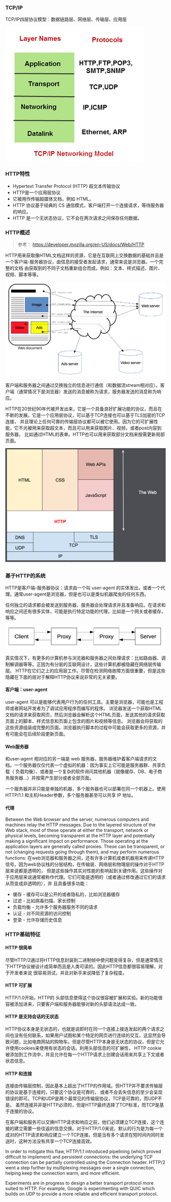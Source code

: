 ### TCP/IP

TCP/IP四层协议模型：数据链路层、网络层、传输层、应用层

![TCP/IP](images/tcp-ip-networking-model.jpg)



### HTTP特性

* Hypertext Transfer Protocol (HTTP) 超文本传输协议
* HTTP是一个应用层协议
* 它被用作传输超媒体文档，例如 HTML。
* HTTP 协议基于经典的 CS 通信模式，客户端打开一个连接请求，等待服务器的响应。
* HTTP 是一个无状态协议，它不会在两次请求之间保存任何数据。


### HTTP概述

>
> 参考： https://developer.mozilla.org/en-US/docs/Web/HTTP
>

HTTP用来获取像HTML文档这样的资源，它是在互联网上交换数据的基础并且是一个客户端-服务器协议，由信息的接受者发起请求，通常来说是浏览器。一个完整的文档
由获取到的不同子文档重新组合而成，例如：文本、样式描述、图片、视频、脚本等等。

![fetch-page](images/Fetching_a_page.png)

客户端和服务器之间通过交换独立的信息进行通信（和数据流stream相对应）。客户端（通常情况下是浏览器）发送的消息被称为请求，服务器发送的消息称为响应。

HTTP在20世纪90年代被开发出来，它是一个具备良好扩展功能的协议，而且在不断的发展。它是一个应用层协议，可以基于TCP连接也可以基于TLS加密的TCP连接，
并且理论上任何可靠的传输层协议都可以被它使用。因为它的可扩展性能，它不光被用来获取超文本，而且可以用来获取图片、视频，或者post内容到服务器，
比如通过HTML的表单。HTTP也可以用来获取部分文档来按需更新局部页面。

![http-layers](images/HTTP%20%26%20layers.png)


### 基于HTTP的系统

HTTP是客户端-服务器协议：请求由一个叫 user-agent 的实体发出，或者一个代理。通常user-agent是浏览器，但是也可以是类似机器爬虫的任何东西。

任何独立的请求都会被发送到服务器，服务器会处理请求并且准备响应。在请求和响应之间还有很多实体，可能是执行特定功能的代理，比如是一个网关或者缓存，
等等。

![client-server](images/Client-server-chain.png)

真实情况下，有更多的计算机参与浏览器和服务器之间处理请求：比如路由器、调制解调器等等。正因为有分层的互联网设计，这些计算机都被隐藏在网络层传输层。
HTTP在它们之上的应用层工作。尽管在检测网络故障方面很重要，但是这些隐藏在下面的层对于解释HTTP协议来说非常的无关紧要。

#### 客户端：user-agent

user-agent 可以是能够代表用户行为的任何工具。主要是浏览器，可能也是工程师或者网站开发者为了调试应用程序而编写的程序。
浏览器发送一个获取HTML文档的请求来获取网页，然后浏览器会解析这个HTML页面，发送其他的请求获取页面上的脚本、样式信息和页面上包含的图片和视频等信息。
浏览器会将获取的这些资源组装成完整的页面。浏览器执行脚本的过程中可能会获取更多的资源，并有可能会在后续阶段更新页面。

#### Web服务器

和user-agent 相对应的另一端是 web 服务器，服务器维护着客户端请求的文档。一个服务器仅仅代表一个虚拟的机器：因为事实上它可能是服务器群、共享负载（
负载均衡）、或者是一个复杂的软件询问其他机器（就像缓存、DB、电子商务服务器...）并按需产生部分或者全部页面。

一个服务器并非只能是单独的机器，多个服务器也可以部署在同一个机器上。使用 HTTP/1.1 和主机Header参数，多个服务器甚至可以共享 IP 地址。

#### 代理

Between the Web browser and the server, numerous computers and machines relay the HTTP messages. Due to the layered structure of the Web stack, most of these operate at either the transport, network or physical levels, becoming transparent at the HTTP layer and potentially making a significant impact on performance. Those operating at the application layers are generally called proxies. These can be transparent, or not (changing requests going through them), and may perform numerous functions:
在web浏览器和服务器之间，还有许多计算机或者机器用来传递HTTP信号。因为web协议栈的分层结构，在传输层、网络层和物理层的操作对于HTTP层来说都是透明的，
但是这些操作其实对性能的影响起到关键作用。这些操作对于应用层来说通常被称作代理。它们可能是透明的（或者通过修改通过它们的请求从而变成非透明的），并
且具备很多功能：

* 缓存 - 缓存可以是公开的或者隐私的，比如浏览器缓存
* 过滤 - 比如病毒扫描、家长控制
* 负载均衡 - 允许多个服务器服务不同的请求
* 认证 - 对不同资源的访问控制
* 登录 - 允许存储历史信息

### HTTP基础特征

#### HTTP 很简单

尽管HTTP/2通过将HTTP信息封装到二进制帧中使问题变得复杂，但是通常情况下HTTP协议被设计成简单而且是人类可读的。因此HTTP信息都很容易理解，对于开发者来说
很容易测试，并且对新手来说降低了复杂程度。

#### HTTP 可扩展

HTTP/1.0开始，HTTP的 头部信息使得这个协议很容被扩展和实验。新的功能很容被添加进来，只要客户端和服务器能够对新的头部语法达成一致。

#### HTTP 是支持会话的无状态

HTTP协议本身是无状态的，也就是说即时在同一个连接上接连发起的两个请求之间也没有任何联系，如果用户试图和某个特定的网页进行连续的交互，这显然会导致问题，比如电商网站的购物车。但是尽管HTTP本身是无状态的协议，但是它允许使用cookies来使用有状态的会话。利用头部信息的可扩展性，
HTTP cookie 被添加到工作流中，并且允许在每一个HTTP请求上创建会话用来共享上下文或者状态信息。

#### HTTP 和连接

连接由传输层控制，因此基本上超出了HTTP的作用域。但HTTP并不要求传输层的协议是基于连接的，只要这个协议是可靠的，
或者不会丢失信息的至少会呈现错误的即可。TCP和UDP是两个最常见的传输层协议，TCP是可靠的，而UDP不是。
虽然连接并非是HTTP必须的，但是HTTP最终选择了TCP标准，而TCP是基于连接的协议。

在客户端和服务可以交换HTTP请求和响应之前，他们必须建立TCP连接，这个连接的建立需要一些往返的信息交换。对于HTTP/1.0来说，默认的行为是为每一个
成对的HTTP请求和响应建立一个TCP连接。但是当有多个请求在短时间内同时发送时，这种方法没有共享一个TCP连接高效。

In order to mitigate this flaw, HTTP/1.1 introduced pipelining (which proved difficult to implement) and persistent connections: the underlying TCP connection can be partially controlled using the Connection header. HTTP/2 went a step further by multiplexing messages over a single connection, helping keep the connection warm, and more efficient.

Experiments are in progress to design a better transport protocol more suited to HTTP. For example, Google is experimenting with QUIC which builds on UDP to provide a more reliable and efficient transport protocol.


